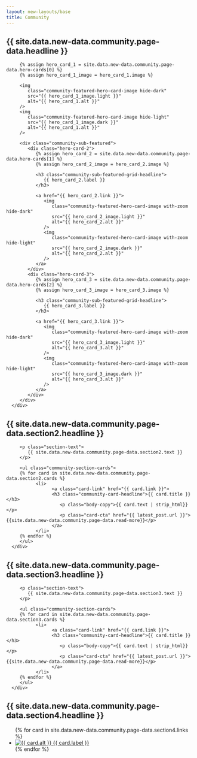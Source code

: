 ```yaml
---
layout: new-layouts/base
title: Community
---
```


<div class="community">
   <div class="community-swoop-1"></div>
   <div class="section community-featured-grid">
      <div class="content">
         <h2 class="community-featured-grid-headline">
            {{ site.data.new-data.community.page-data.headline }}
         </h2>

         {% assign hero_card_1 = site.data.new-data.community.page-data.hero-cards[0] %}
         {% assign hero_card_1_image = hero_card_1.image %}

         <img
            class="community-featured-hero-card-image hide-dark"
            src="{{ hero_card_1_image.light }}"
            alt="{{ hero_card_1.alt }}"
         />
         <img
            class="community-featured-hero-card-image hide-light"
            src="{{ hero_card_1_image.dark }}"
            alt="{{ hero_card_1.alt }}"
         />

         <div class="community-sub-featured">
            <div class="hero-card-2">
               {% assign hero_card_2 = site.data.new-data.community.page-data.hero-cards[1] %}
               {% assign hero_card_2_image = hero_card_2.image %}

               <h3 class="community-sub-featured-grid-headline">
                  {{ hero_card_2.label }}
               </h3>

               <a href="{{ hero_card_2.link }}">
                  <img
                     class="community-featured-hero-card-image with-zoom hide-dark"
                     src="{{ hero_card_2_image.light }}"
                     alt="{{ hero_card_2.alt }}"
                  />
                  <img
                     class="community-featured-hero-card-image with-zoom hide-light"
                     src="{{ hero_card_2_image.dark }}"
                     alt="{{ hero_card_2.alt }}"
                  />
               </a>
            </div>
            <div class="hero-card-3">
               {% assign hero_card_3 = site.data.new-data.community.page-data.hero-cards[2] %}
               {% assign hero_card_3_image = hero_card_3.image %}

               <h3 class="community-sub-featured-grid-headline">
                  {{ hero_card_3.label }}
               </h3>

               <a href="{{ hero_card_3.link }}">
                  <img
                     class="community-featured-hero-card-image with-zoom hide-dark"
                     src="{{ hero_card_3_image.light }}"
                     alt="{{ hero_card_3.alt }}"
                  />
                  <img
                     class="community-featured-hero-card-image with-zoom hide-light"
                     src="{{ hero_card_3_image.dark }}"
                     alt="{{ hero_card_3.alt }}"
                  />
               </a>
            </div>
         </div>
      </div>
   </div>
   <div class="section community-section-grid">
      <div class="content">
         <h2 class="community-section-grid-headline">
            {{ site.data.new-data.community.page-data.section2.headline }}
         </h2>

         <p class="section-text">
            {{ site.data.new-data.community.page-data.section2.text }}
         </p>

         <ul class="community-section-cards">
         {% for card in site.data.new-data.community.page-data.section2.cards %}
               <li>
                     <a class="card-link" href="{{ card.link }}">
                     <h3 class="community-card-headline">{{ card.title }}</h3>
                        <p class="body-copy">{{ card.text | strip_html}}</p>
                        <p class="card-cta" href="{{ latest_post.url }}">{{site.data.new-data.community.page-data.read-more}}</p>
                     </a>
               </li>
         {% endfor %}
         </ul>
      </div>
   </div>
   <div class="section community-section-grid">
      <div class="content">
         <h2 class="community-section-grid-headline">
            {{ site.data.new-data.community.page-data.section3.headline }}
         </h2>

         <p class="section-text">
            {{ site.data.new-data.community.page-data.section3.text }}
         </p>

         <ul class="community-section-cards">
         {% for card in site.data.new-data.community.page-data.section3.cards %}
               <li>
                     <a class="card-link" href="{{ card.link }}">
                     <h3 class="community-card-headline">{{ card.title }}</h3>
                        <p class="body-copy">{{ card.text | strip_html}}</p>
                        <p class="card-cta" href="{{ latest_post.url }}">{{site.data.new-data.community.page-data.read-more}}</p>
                     </a>
               </li>
         {% endfor %}
         </ul>
      </div>
   </div>
   <div class="section community-section-grid">
      <h2 class="community-section-grid-headline">
         {{ site.data.new-data.community.page-data.section4.headline }}
      </h2>
      <div class="content links">
         <ul class="community-section-links">
         {% for card in site.data.new-data.community.page-data.section4.links %}
            <li>
               <a href="{{ card.link }}" class="link-card">
                  <img src="{{ card.image }}" alt="{{ card.alt }}" class="link-card-image">
                  <span class="link-card-text">{{ card.label }}</span>
               </a>
            </li>
         {% endfor %}
         </ul>
      </div>
   </div>
</div>
